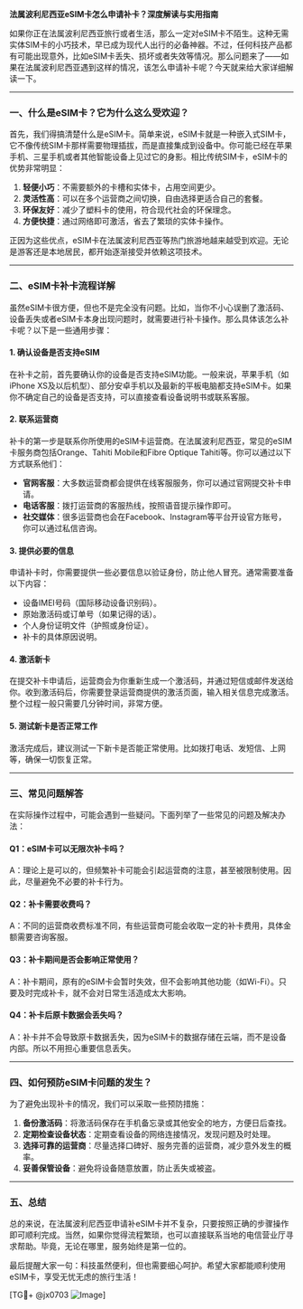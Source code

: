 **法属波利尼西亚eSIM卡怎么申请补卡？深度解读与实用指南**

如果你正在法属波利尼西亚旅行或者生活，那么一定对eSIM卡不陌生。这种无需实体SIM卡的小巧技术，早已成为现代人出行的必备神器。不过，任何科技产品都有可能出现意外，比如eSIM卡丢失、损坏或者失效等情况。那么问题来了——如果在法属波利尼西亚遇到这样的情况，该怎么申请补卡呢？今天就来给大家详细解读一下。

---

### **一、什么是eSIM卡？它为什么这么受欢迎？**

首先，我们得搞清楚什么是eSIM卡。简单来说，eSIM卡就是一种嵌入式SIM卡，它不像传统SIM卡那样需要物理插拔，而是直接集成到设备中。你可能已经在苹果手机、三星手机或者其他智能设备上见过它的身影。相比传统SIM卡，eSIM卡的优势非常明显：

1. **轻便小巧**：不需要额外的卡槽和实体卡，占用空间更少。
2. **灵活性高**：可以在多个运营商之间切换，自由选择更适合自己的套餐。
3. **环保友好**：减少了塑料卡的使用，符合现代社会的环保理念。
4. **方便快捷**：通过网络即可激活，省去了繁琐的实体卡操作。

正因为这些优点，eSIM卡在法属波利尼西亚等热门旅游地越来越受到欢迎。无论是游客还是本地居民，都开始逐渐接受并依赖这项技术。

---

### **二、eSIM卡补卡流程详解**

虽然eSIM卡很方便，但也不是完全没有问题。比如，当你不小心误删了激活码、设备丢失或者eSIM卡本身出现问题时，就需要进行补卡操作。那么具体该怎么补卡呢？以下是一些通用步骤：

#### **1. 确认设备是否支持eSIM**
在补卡之前，首先要确认你的设备是否支持eSIM功能。一般来说，苹果手机（如iPhone XS及以后机型）、部分安卓手机以及最新的平板电脑都支持eSIM卡。如果你不确定自己的设备是否支持，可以直接查看设备说明书或联系客服。

#### **2. 联系运营商**
补卡的第一步是联系你所使用的eSIM卡运营商。在法属波利尼西亚，常见的eSIM卡服务商包括Orange、Tahiti Mobile和Fibre Optique Tahiti等。你可以通过以下方式联系他们：

- **官网客服**：大多数运营商都会提供在线客服服务，你可以通过官网提交补卡申请。
- **电话客服**：拨打运营商的客服热线，按照语音提示操作即可。
- **社交媒体**：很多运营商也会在Facebook、Instagram等平台开设官方账号，你可以通过私信咨询。

#### **3. 提供必要的信息**
申请补卡时，你需要提供一些必要信息以验证身份，防止他人冒充。通常需要准备以下内容：
- 设备IMEI号码（国际移动设备识别码）。
- 原始激活码或订单号（如果记得的话）。
- 个人身份证明文件（护照或身份证）。
- 补卡的具体原因说明。

#### **4. 激活新卡**
在提交补卡申请后，运营商会为你重新生成一个激活码，并通过短信或邮件发送给你。收到激活码后，你需要登录运营商提供的激活页面，输入相关信息完成激活。整个过程一般只需要几分钟时间，非常方便。

#### **5. 测试新卡是否正常工作**
激活完成后，建议测试一下新卡是否能正常使用。比如拨打电话、发短信、上网等，确保一切恢复正常。

---

### **三、常见问题解答**

在实际操作过程中，可能会遇到一些疑问。下面列举了一些常见的问题及解决办法：

#### **Q1：eSIM卡可以无限次补卡吗？**
A：理论上是可以的，但频繁补卡可能会引起运营商的注意，甚至被限制使用。因此，尽量避免不必要的补卡行为。

#### **Q2：补卡需要收费吗？**
A：不同的运营商收费标准不同，有些运营商可能会收取一定的补卡费用，具体金额需要咨询客服。

#### **Q3：补卡期间是否会影响正常使用？**
A：补卡期间，原有的eSIM卡会暂时失效，但不会影响其他功能（如Wi-Fi）。只要及时完成补卡，就不会对日常生活造成太大影响。

#### **Q4：补卡后原卡数据会丢失吗？**
A：补卡并不会导致原卡数据丢失，因为eSIM卡的数据存储在云端，而不是设备内部。所以不用担心重要信息丢失。

---

### **四、如何预防eSIM卡问题的发生？**

为了避免出现补卡的情况，我们可以采取一些预防措施：

1. **备份激活码**：将激活码保存在手机备忘录或其他安全的地方，方便日后查找。
2. **定期检查设备状态**：定期查看设备的网络连接情况，发现问题及时处理。
3. **选择可靠的运营商**：尽量选择口碑好、服务完善的运营商，减少意外发生的概率。
4. **妥善保管设备**：避免将设备随意放置，防止丢失或被盗。

---

### **五、总结**

总的来说，在法属波利尼西亚申请补eSIM卡并不复杂，只要按照正确的步骤操作即可顺利完成。当然，如果你觉得流程繁琐，也可以直接联系当地的电信营业厅寻求帮助。毕竟，无论在哪里，服务始终是第一位的。

最后提醒大家一句：科技虽然便利，但也需要细心呵护。希望大家都能顺利使用eSIM卡，享受无忧无虑的旅行生活！

[TG💪+ @jx0703 ![Image](https://github.com/user-attachments/assets/dbca1d08-cadb-493c-b0ec-ad6f7a83f270)]